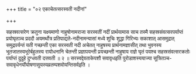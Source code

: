 +++
title = "०२ एकाचेतत्सरस्वती नदीनां"

+++

सहस्रवत्सरेण क्रतुना यक्ष्यमाणो नाहुषोनामराजा सरस्वतीं नदीं प्रार्थयामास साच तस्मै सहस्रसंवत्सरपर्याप्तं प्रयोघृतञ्च प्रददौ अयमर्थोत्र प्रतिपाद्यते-नदीनामन्यासां मध्ये शुचिः शुद्धा गिरिभ्यः सकाशात् आसमुद्रात् समुद्रपर्यन्तं यती गच्छन्ती एका सरस्वती नदी अचेतत् नाहुषस्य प्रार्थनामज्ञासीत् तथा भुवनस्य भूतजातस्यभूरेर्बहुलस्य रायोधनानि चेतन्ती प्रज्ञापयन्ती प्रयच्छन्ती नाहुषाय राज्ञे घृतं पयश्च सहस्रसंवत्सरक्रतोः पर्याप्तं दुदुहे दुग्धवती दत्तवती ॥ २ ॥ सरस्वद्देवताकेपशौ सवावृधइति पुरोडाशस्ययाज्या सूत्रितञ्च-सवावृधेनर्योयोषणासुयस्यव्रतम्पशवोयन्तिसर्वइति ।
